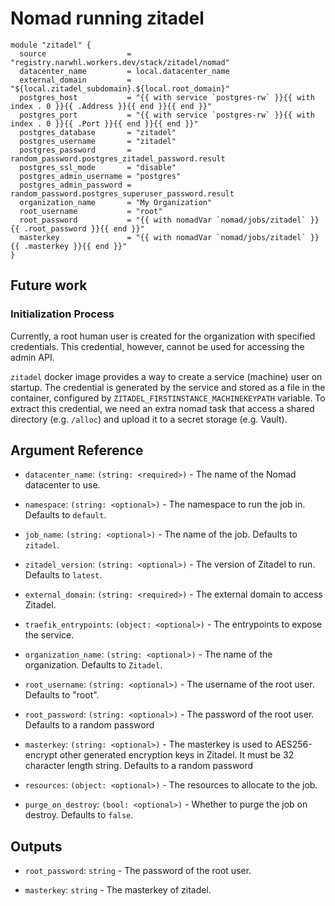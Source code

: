 # Nomad running zitadel

```hcl
module "zitadel" {
  source                  = "registry.narwhl.workers.dev/stack/zitadel/nomad"
  datacenter_name         = local.datacenter_name
  external_domain         = "${local.zitadel_subdomain}.${local.root_domain}"
  postgres_host           = "{{ with service `postgres-rw` }}{{ with index . 0 }}{{ .Address }}{{ end }}{{ end }}"
  postgres_port           = "{{ with service `postgres-rw` }}{{ with index . 0 }}{{ .Port }}{{ end }}{{ end }}"
  postgres_database       = "zitadel"
  postgres_username       = "zitadel"
  postgres_password       = random_password.postgres_zitadel_password.result
  postgres_ssl_mode       = "disable"
  postgres_admin_username = "postgres"
  postgres_admin_password = random_password.postgres_superuser_password.result
  organization_name       = "My Organization"
  root_username           = "root"
  root_password           = "{{ with nomadVar `nomad/jobs/zitadel` }}{{ .root_password }}{{ end }}"
  masterkey               = "{{ with nomadVar `nomad/jobs/zitadel` }}{{ .masterkey }}{{ end }}"
}
```
## Future work

### Initialization Process

Currently, a root human user is created for the organization with specified
credentials. This credential, however, cannot be used for accessing the admin
API.

`zitadel` docker image provides a way to create a service (machine) user on
startup. The credential is generated by the service and stored as a file in
the container, configured by `ZITADEL_FIRSTINSTANCE_MACHINEKEYPATH` variable.
To extract this credential, we need an extra nomad task that access a shared
directory (e.g. `/alloc`) and upload it to a secret storage (e.g. Vault).

## Argument Reference

- `datacenter_name`: `(string: <required>)` - The name of the Nomad datacenter to use.

- `namespace`: `(string: <optional>)` - The namespace to run the job in. Defaults to `default`.

- `job_name`: `(string: <optional>)` - The name of the job. Defaults to `zitadel`.

- `zitadel_version`: `(string: <optional>)` - The version of Zitadel to run. Defaults to `latest`.

- `external_domain`: `(string: <required>)` - The external domain to access Zitadel.

- `traefik_entrypoints`: `(object: <optional>)` - The entrypoints to expose the service.

- `organization_name`: `(string: <optional>)` - The name of the organization. Defaults to `Zitadel`.

- `root_username`: `(string: <optional>)` - The username of the root user. Defaults to "root".

- `root_password`: `(string: <optional>)` - The password of the root user. Defaults to a random password

- `masterkey`: `(string: <optional>)` - The masterkey is used to AES256-encrypt other generated encryption keys in Zitadel. It must be 32 character length string. Defaults to a random password

- `resources`: `(object: <optional>)` - The resources to allocate to the job.

- `purge_on_destroy`: `(bool: <optional>)` - Whether to purge the job on destroy. Defaults to `false`.

## Outputs

- `root_password`: `string` - The password of the root user.

- `masterkey`: `string` - The masterkey of zitadel.
